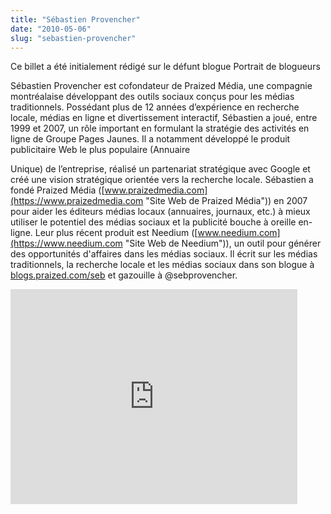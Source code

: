 ```yaml
---
title: "Sébastien Provencher"
date: "2010-05-06"
slug: "sebastien-provencher"
---
```


Ce billet a été initialement rédigé sur le défunt blogue Portrait de blogueurs

Sébastien Provencher est cofondateur de Praized Média, une compagnie montréalaise développant des outils sociaux conçus pour les médias traditionnels. Possédant plus de 12 années d’expérience en recherche locale, médias en ligne et divertissement interactif, Sébastien a joué, entre 1999 et 2007, un rôle important en formulant la stratégie des activités en ligne de Groupe Pages Jaunes. Il a notamment développé le produit publicitaire Web le plus populaire (Annuaire

Unique) de l’entreprise, réalisé un partenariat stratégique avec Google et créé une vision stratégique orientée vers la recherche locale. Sébastien a fondé Praized Média ([www.praizedmedia.com](https://www.praizedmedia.com "Site Web de Praized Média")) en 2007 pour aider les éditeurs médias locaux (annuaires, journaux, etc.) à mieux utiliser le potentiel des médias sociaux et la publicité bouche à oreille en-ligne. Leur plus récent produit est Needium ([www.needium.com](https://www.needium.com "Site Web de Needium")), un outil pour générer des opportunités d'affaires dans les médias sociaux. Il écrit sur les médias traditionnels, la recherche locale et les médias sociaux dans son blogue à [blogs.praized.com/seb](https://blogs.praized.com/seb "Blogue de Sébastien Provencher") et gazouille à @sebprovencher.

<iframe width="459" height="344" src="https://www.youtube.com/embed/mAWPwaOncMw?feature=oembed" frameborder="0" allowfullscreen></iframe>
